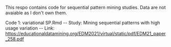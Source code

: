 This respo contains code for sequential pattern mining studies. Data are not avaiable as I don't own them.

Code 1: variational SP.Rmd
-- Study: Mining sequential patterns with high usage variation 
-- Link: https://educationaldatamining.org/EDM2021/virtual/static/pdf/EDM21_paper_258.pdf

